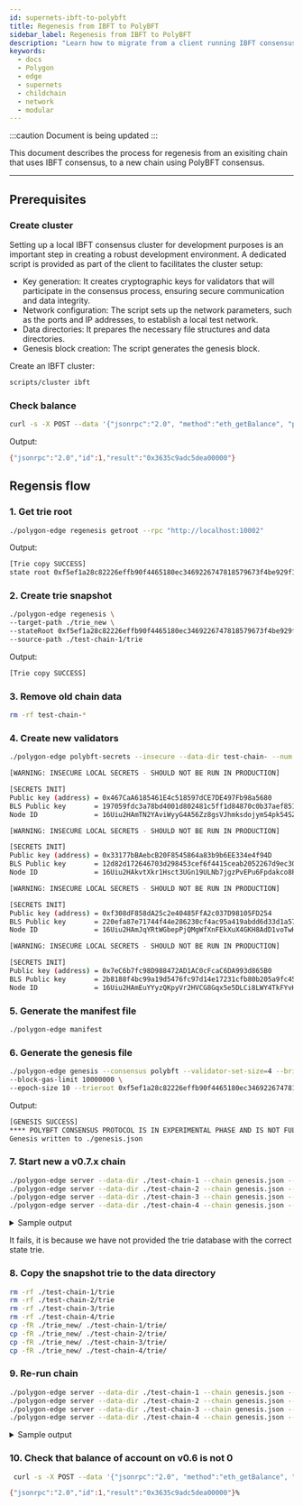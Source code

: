 ```yaml
---
id: supernets-ibft-to-polybft
title: Regenesis from IBFT to PolyBFT
sidebar_label: Regenesis from IBFT to PolyBFT
description: "Learn how to migrate from a client running IBFT consensus to PolyBFT consensus."
keywords:
  - docs
  - Polygon
  - edge
  - supernets
  - childchain
  - network
  - modular
---
```


:::caution Document is being updated
:::

This document describes the process for regenesis from an exisiting chain that uses IBFT consensus, to a new chain using PolyBFT consensus.

---

## Prerequisites

### Create cluster

Setting up a local IBFT consensus cluster for development purposes is an important step in creating a robust development environment.
A dedicated script is provided as part of the client to facilitates the cluster setup:

- Key generation: It creates cryptographic keys for validators that will participate in the consensus process, ensuring secure communication and data integrity.
- Network configuration: The script sets up the network parameters, such as the ports and IP addresses, to establish a local test network.
- Data directories: It prepares the necessary file structures and data directories.
- Genesis block creation: The script generates the genesis block.

Create an IBFT cluster:

  ```bash
  scripts/cluster ibft
  ```

### Check balance

  ```bash
  curl -s -X POST --data '{"jsonrpc":"2.0", "method":"eth_getBalance", "params":["0x85da99c8a7c2c95964c8efd687e95e632fc533d6", "latest"], "id":1}' http://localhost:10002
  ```

Output:

  ```bash
  {"jsonrpc":"2.0","id":1,"result":"0x3635c9adc5dea00000"}
  ```

## Regensis flow

### 1. Get trie root

  ```bash
  ./polygon-edge regenesis getroot --rpc "http://localhost:10002"
  ```

Output:

  ```bash
  [Trie copy SUCCESS]
  state root 0xf5ef1a28c82226effb90f4465180ec3469226747818579673f4be929f1cd8663 for block 38
  ```

### 2. Create trie snapshot

  ```bash
  ./polygon-edge regenesis \
  --target-path ./trie_new \
  --stateRoot 0xf5ef1a28c82226effb90f4465180ec3469226747818579673f4be929f1cd8663 \
  --source-path ./test-chain-1/trie
  ```

Output:

  ```bash
  [Trie copy SUCCESS]
  ```

### 3. Remove old chain data

  ```bash
  rm -rf test-chain-*
  ```

### 4. Create new validators

  ```bash
  ./polygon-edge polybft-secrets --insecure --data-dir test-chain- --num 4

  [WARNING: INSECURE LOCAL SECRETS - SHOULD NOT BE RUN IN PRODUCTION]

  [SECRETS INIT]
  Public key (address) = 0x467CaA6185461E4c518597dCE7DE497Fb98a5680
  BLS Public key       = 197059fdc3a78bd4001d802481c5ff1d84870c0b37aef851c83522323bd80f6429751ddae63cf38d180a8d45a5b4bf5519f380d60d6eedf9ccd22c3f95fc5e3a1193155af6ff3ab9e2aea5beab3f52e5e364d2cb410d6108c92f9a8375aac73110b8526407691c7e92e5cfab984e9011202b0606dc2be942808554b848cce67b
  Node ID              = 16Uiu2HAmTN2YAviWyyG4A56Zz8gsVJhmksdojymS4pk54SZqVbGV

  [WARNING: INSECURE LOCAL SECRETS - SHOULD NOT BE RUN IN PRODUCTION]

  [SECRETS INIT]
  Public key (address) = 0x33177bBAebcB20F8545864a83b9b6EE334e4f94D
  BLS Public key       = 12d82d172646703d298453cef6f4415ceab2052267d9ec300fd4742fa46fd8db0168b5e98372ae3efd52d647f9b356043163fc4f76182f1ef685faf5e53b1dba15b7d0d9cb9b7868592e02179255775618dbacafd384cffba95b647a5d84de9a27995bb8cc0766194f370ad5b274d1a53b9b8ab21a3dee2f4ee4f177f63fb1f0
  Node ID              = 16Uiu2HAkvtXkr1Hsct3UGn19ULNb7jgzPvEPu6Fpdakco8P45648

  [WARNING: INSECURE LOCAL SECRETS - SHOULD NOT BE RUN IN PRODUCTION]

  [SECRETS INIT]
  Public key (address) = 0xf308dF858dA25c2e40485FfA2c037D98105FD254
  BLS Public key       = 220efa87e71744f44e286230cf4ac95a419abdd6d33d1a578fee21387b841fa32184dd132c077adb8f46db0eb66333672e36b5f363778030475672defce0b5622bb0974424dd7babfdf722fe9eab75ab6e5e34e2ecfcea89420f757bf8adfeb7020f0f961ca946cdb2dde40413c5c0d48aa9f13182ec35b58c4052de466c0e25
  Node ID              = 16Uiu2HAmJqYRtWGbepPjQMgWfXnFEkXuX4GKH8AdD1voTwHpKuFa

  [WARNING: INSECURE LOCAL SECRETS - SHOULD NOT BE RUN IN PRODUCTION]

  [SECRETS INIT]
  Public key (address) = 0x7eC6b7fc98D988472AD1AC0cFcaC6DA993d865B0
  BLS Public key       = 2b8188f4bc99a19d5476fc97d14e17231cfb80b205a9fc45261725edefb0195209d972e9c1ad7d3c52b8fa129637738a88203c92fe8aa70fd0998d00f6251cb403ee077ddb4192fac270fe321468fe209308ea7597288e2505ed819f551ed00510c61f3da60f6a83d6017cbaeb7590c44bd354415178bbb160701b12a72a35a6
  Node ID              = 16Uiu2HAmEuYYyzQKpyVr2HVCG8Gqx5e5DLCi8LWY4TkFYvHYcWAq
  ```

### 5. Generate the manifest file

  ```bash
  ./polygon-edge manifest
  ```

### 6. Generate the genesis file

  ```bash
  ./polygon-edge genesis --consensus polybft --validator-set-size=4 --bridge-json-rpc http://127.0.0.1:8545 \
  --block-gas-limit 10000000 \
  --epoch-size 10 --trieroot 0xf5ef1a28c82226effb90f4465180ec3469226747818579673f4be929f1cd8663
  ```

Output:

  ```bash
  [GENESIS SUCCESS]
  **** POLYBFT CONSENSUS PROTOCOL IS IN EXPERIMENTAL PHASE AND IS NOT FULLY PRODUCTION READY. YOU ARE USING IT AT YOUR OWN RISK. ****
  Genesis written to ./genesis.json
  ```

### 7. Start new a v0.7.x chain

  ```bash
  ./polygon-edge server --data-dir ./test-chain-1 --chain genesis.json --grpc-address :10000 --libp2p :30301 --jsonrpc :10002 --seal --log-level DEBUG &
  ./polygon-edge server --data-dir ./test-chain-2 --chain genesis.json --grpc-address :20000 --libp2p :30302 --jsonrpc :20002 --seal --log-level DEBUG &
  ./polygon-edge server --data-dir ./test-chain-3 --chain genesis.json --grpc-address :30000 --libp2p :30303 --jsonrpc :30002 --seal --log-level DEBUG &
  ./polygon-edge server --data-dir ./test-chain-4 --chain genesis.json --grpc-address :40000 --libp2p :30304 --jsonrpc :40002 --seal --log-level DEBUG &
  ```

<details>
<summary>Sample output</summary>

```bash
[1] 2615
[2] 2616
[3] 2617
[4] 2618
2023-03-15T11:02:25.149+0400 [INFO]  polygon.server: Data dir: path=./test-chain-1
2023-03-15T11:02:25.149+0400 [DEBUG] polygon.server: DataDog profiler disabled, set DD_PROFILING_ENABLED env var to enable it.
2023-03-15T11:02:25.233+0400 [INFO]  polygon.server: Data dir: path=./test-chain-3
2023-03-15T11:02:25.251+0400 [DEBUG] polygon.server: DataDog profiler disabled, set DD_PROFILING_ENABLED env var to enable it.
invalid initial state root
[1]    exit 1     ./polygon-edge server --data-dir ./test-chain-1 --chain genesis.json  :10000
2023-03-15T11:02:25.299+0400 [INFO]  polygon.server: Data dir: path=./test-chain-2
2023-03-15T11:02:25.302+0400 [DEBUG] polygon.server: DataDog profiler disabled, set DD_PROFILING_ENABLED env var to enable it.
2023-03-15T11:02:25.396+0400 [INFO]  polygon.server: Data dir: path=./test-chain-4
2023-03-15T11:02:25.413+0400 [DEBUG] polygon.server: DataDog profiler disabled, set DD_PROFILING_ENABLED env var to enable it.
invalid initial state root
[3]  - exit 1     ./polygon-edge server --data-dir ./test-chain-3 --chain genesis.json  :30000
invalid initial state root
[2]  - exit 1     ./polygon-edge server --data-dir ./test-chain-2 --chain genesis.json  :20000
invalid initial state root
[4]  + exit 1     ./polygon-edge server --data-dir ./test-chain-4 --chain genesis.json  :40000
```

</details>

It fails, it is because we have not provided the trie database with the correct state trie.

### 8. Copy the snapshot trie to the data directory

  ```bash
  rm -rf ./test-chain-1/trie
  rm -rf ./test-chain-2/trie
  rm -rf ./test-chain-3/trie
  rm -rf ./test-chain-4/trie
  cp -fR ./trie_new/ ./test-chain-1/trie/
  cp -fR ./trie_new/ ./test-chain-2/trie/
  cp -fR ./trie_new/ ./test-chain-3/trie/
  cp -fR ./trie_new/ ./test-chain-4/trie/
  ```

### 9. Re-run chain

  ```bash
  ./polygon-edge server --data-dir ./test-chain-1 --chain genesis.json --grpc-address :10000 --libp2p :30301 --jsonrpc :10002 --seal --log-level DEBUG &
  ./polygon-edge server --data-dir ./test-chain-2 --chain genesis.json --grpc-address :20000 --libp2p :30302 --jsonrpc :20002 --seal --log-level DEBUG &
  ./polygon-edge server --data-dir ./test-chain-3 --chain genesis.json --grpc-address :30000 --libp2p :30303 --jsonrpc :30002 --seal --log-level DEBUG &
  ./polygon-edge server --data-dir ./test-chain-4 --chain genesis.json --grpc-address :40000 --libp2p :30304 --jsonrpc :40002 --seal --log-level DEBUG &
  ```

<details>
<summary>Sample output</summary>

  ```bash
  [1] 2721
  [2] 2722
  [3] 2723
  [4] 2724
  2023-03-15T11:09:41.481+0400 [INFO]  polygon.server: Data dir: path=./test-chain-2
  2023-03-15T11:09:41.481+0400 [DEBUG] polygon.server: DataDog profiler disabled, set DD_PROFILING_ENABLED env var to enable it.
  2023-03-15T11:09:41.597+0400 [INFO]  polygon.server: Data dir: path=./test-chain-1
  2023-03-15T11:09:41.597+0400 [DEBUG] polygon.server: DataDog profiler disabled, set DD_PROFILING_ENABLED env var to enable it.
  2023-03-15T11:09:41.609+0400 [WARN]  polygon: Initial state root checked and correct
  2023-03-15T11:09:41.661+0400 [INFO]  polygon.server: Data dir: path=./test-chain-4
  2023-03-15T11:09:41.661+0400 [DEBUG] polygon.server: DataDog profiler disabled, set DD_PROFILING_ENABLED env var to enable it.
  2023-03-15T11:09:41.725+0400 [INFO]  polygon.server: Data dir: path=./test-chain-3
  2023-03-15T11:09:41.725+0400 [DEBUG] polygon.server: DataDog profiler disabled, set DD_PROFILING_ENABLED env var to enable it.
  2023-03-15T11:09:41.844+0400 [INFO]  polygon.blockchain: genesis: hash=0x627b70a8abc294324808d9820015faa5e0616afca5fdc75528b03b703a461acd
  2023-03-15T11:09:41.844+0400 [INFO]  polygon.server.polybft: initializing polybft...
  2023-03-15T11:09:41.951+0400 [WARN]  polygon: Initial state root checked and correct
  2023-03-15T11:09:42.101+0400 [WARN]  polygon: Initial state root checked and correct
  2023-03-15T11:09:42.254+0400 [WARN]  polygon: Initial state root checked and correct
  2023-03-15T11:09:42.445+0400 [INFO]  polygon.blockchain: genesis: hash=0x627b70a8abc294324808d9820015faa5e0616afca5fdc75528b03b703a461acd
  2023-03-15T11:09:42.445+0400 [INFO]  polygon.server.polybft: initializing polybft...
  2023-03-15T11:09:42.462+0400 [INFO]  polygon.server.polybft.consensus_runtime: restartEpoch: block number=0 epoch=1 validators=4 firstBlockInEpoch=1
  ```

</details>

### 10. Check that balance of account on v0.6 is not 0

  ```bash
   curl -s -X POST --data '{"jsonrpc":"2.0", "method":"eth_getBalance", "params":["0x85da99c8a7c2c95964c8efd687e95e632fc533d6", "latest"], "id":1}' http://localhost:10002

  {"jsonrpc":"2.0","id":1,"result":"0x3635c9adc5dea00000"}%
  ```
